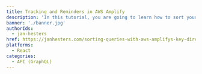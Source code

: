 ```yaml
---
title: Tracking and Reminders in AWS Amplify
description: 'In this tutorial, you are going to learn how to sort your GraphQL queries in AWS Amplify using the @key directive. Understand how DynamoDB saves your data and leverage it to create more flexible queries.'
banner: './banner.jpg'
authorIds:
  - jan-hesters
href: https://janhesters.com/sorting-queries-with-aws-amplifys-key-directive/
platforms:
  - React
categories:
  - API (GraphQL)
---
```

